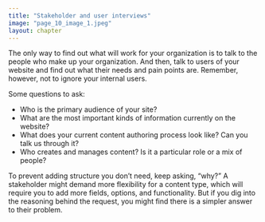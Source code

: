 ```yaml
---
title: "Stakeholder and user interviews"
image: "page_10_image_1.jpeg"
layout: chapter
---
```

The only way to find out what will work for your organization is to talk to the people who make up your organization. And then, talk to users of your website and find out what their needs and pain points are. Remember, however, not to ignore your internal users.

Some questions to ask:

- Who is the primary audience of your site?
- What are the most important kinds of information currently on the website?
- What does your current content authoring process look like? Can you talk us through it?
- Who creates and manages content? Is it a particular role or a mix of people?

To prevent adding structure you don’t need, keep asking, “why?” A stakeholder might demand more flexibility for a content type, which will require you to add more fields, options, and functionality. But if you dig into the reasoning behind the request, you might find there is a simpler answer to their problem.
